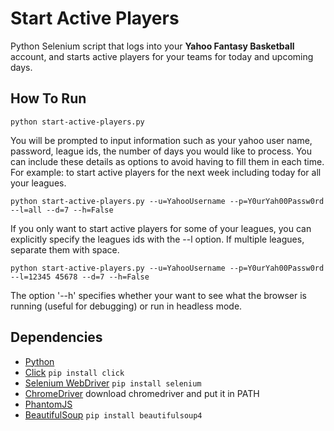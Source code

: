 # Start Active Players

Python Selenium script that logs into your **Yahoo Fantasy Basketball** account, and starts active players for your teams for today and upcoming days. 

## How To Run

`python start-active-players.py`

You will be prompted to input information such as your yahoo user name, password, league ids, the number of days you would like to process. You can include these details as options to avoid having to fill them in each time. For example: to start active players for the next week including today for all your leagues.

`python start-active-players.py --u=YahooUsername --p=Y0urYah00Passw0rd --l=all --d=7 --h=False`

If you only want to start active players for some of your leagues, you can explicitly specify the leagues ids with the --l option.
If multiple leagues, separate them with space.

`python start-active-players.py --u=YahooUsername --p=Y0urYah00Passw0rd --l=12345 45678 --d=7 --h=False`

The option '--h' specifies whether your want to see what the browser is running (useful for debugging) or run in headless mode.

## Dependencies

* [Python](https://www.python.org/)
* [Click](http://click.pocoo.org/)  `pip install click`
* [Selenium WebDriver](http://www.seleniumhq.org/projects/webdriver/) `pip install selenium`
* [ChromeDriver](https://sites.google.com/a/chromium.org/chromedriver/downloads) download chromedriver and put it in PATH
* [PhantomJS](http://phantomjs.org/)
* [BeautifulSoup](https://pypi.python.org/pypi/beautifulsoup4/) `pip install beautifulsoup4`


